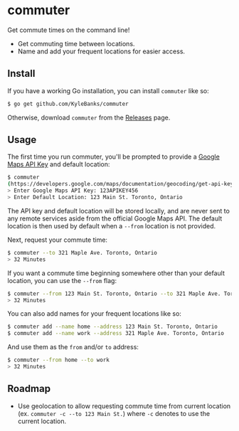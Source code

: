 # commuter

Get commute times on the command line!

- Get commuting time between locations.
- Name and add your frequent locations for easier access.

## Install

If you have a working Go installation, you can install `commuter` like so:

```sh
$ go get github.com/KyleBanks/commuter
```

Otherwise, download `commuter` from the [Releases](./releases) page.

## Usage

The first time you run commuter, you'll be prompted to provide a [Google Maps API Key](https://developers.google.com/maps/documentation/geocoding/get-api-key) and default location:

```sh
$ commuter
(https://developers.google.com/maps/documentation/geocoding/get-api-key)
> Enter Google Maps API Key: 123APIKEY456
> Enter Default Location: 123 Main St. Toronto, Ontario
```

The API key and default location will be stored locally, and are never sent to any remote services aside from the official Google Maps API. The default location is then used by default when a `--from` location is not provided.

Next, request your commute time:

```sh
$ commuter --to 321 Maple Ave. Toronto, Ontario
> 32 Minutes
```

If you want a commute time beginning somewhere other than your default location, you can use the `--from` flag:

```sh
$ commuter --from 123 Main St. Toronto, Ontario --to 321 Maple Ave. Toronto, Ontario
> 32 Minutes
```

You can also add names for your frequent locations like so:

```sh
$ commuter add --name home --address 123 Main St. Toronto, Ontario
$ commuter add --name work --address 321 Maple Ave. Toronto, Ontario
```

And use them as the `from` and/or `to` address:

```sh
$ commuter --from home --to work
> 32 Minutes
```

## Roadmap

- Use geolocation to allow requesting commute time from current location (ex. `commuter -c --to 123 Main St.`) where `-c` denotes to use the current location.

